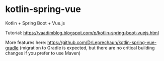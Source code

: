 # kotlin-spring-vue
 Kotlin + Spring Boot + Vue.js
 
 Tutorial: https://vaadimblog.blogspot.com/p/kotlin-spring-boot-vuejs.html
 
 More features here: https://github.com/DrLeprechaun/kotlin-spring-vue-gradle (migration to Gradle is expected, but there are no critical building changes if you prefer to use Maven)
